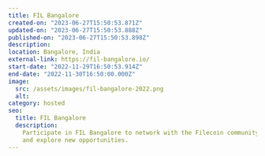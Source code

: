 ```yaml
---
title: FIL Bangalore
created-on: "2023-06-27T15:50:53.871Z"
updated-on: "2023-06-27T15:50:53.888Z"
published-on: "2023-06-27T15:50:53.898Z"
description:
location: Bangalore, India
external-link: https://fil-bangalore.io/
start-date: "2022-11-29T16:50:53.914Z"
end-date: "2022-11-30T16:50:00.000Z"
image:
  src: /assets/images/fil-bangalore-2022.png
  alt:
category: hosted
seo:
  title: FIL Bangalore
  description:
    Participate in FIL Bangalore to network with the Filecoin community
    and explore new opportunities.
---
```

